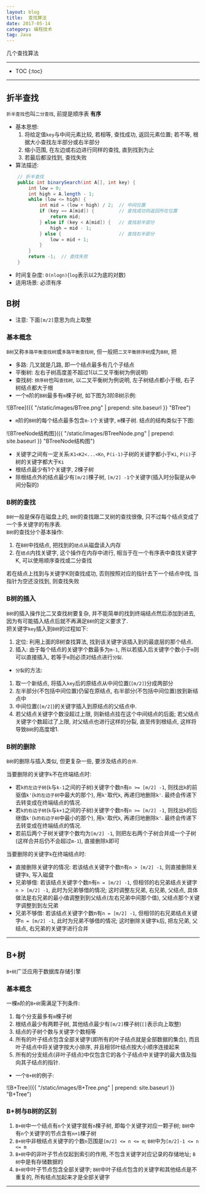 ```yaml
---
layout: blog
title:  查找算法
date: 2017-05-14
category: 编程技术
tag: Java
---
```

几个查找算法



*****

* TOC
{:toc}

*****

## 折半查找
`折半查找`也叫`二分查找`, 前提是顺序表 **有序**

* 基本思想:
  1. 将给定值`key`与中间元素比较, 若相等, 查找成功, 返回元素位置; 若不等, 根据大小查找左半部分或右半部分
  2. 缩小范围, 在左边或右边进行同样的查找, 直到找到为止
  3. 若最后都没找到, 查找失败
* 算法描述:

~~~java
    // 折半查找
    public int binarySearch(int A[], int key) {
        int low = 0;
        int high = A.length - 1;
        while (low <= high) {
            int mid = (low + high) / 2;  // 中间位置
            if (key == A[mid]) {         // 查找成功则返回所在位置
                return mid;
            } else if (key < A[mid]) {   // 查找前半部分
                high = mid - 1;
            } else {                     // 查找右半部分
                low = mid + 1;
            }
        }
        return -1;  // 查找失败
    }
~~~

* 时间复杂度: `O(nlogn)`(`log`表示以2为底的对数)
* 适用场景: 必须有序

## B树

* 注意: 下面`[m/2]`意思为向上取整

### 基本概念
`B树`又称`多路平衡查找树`或`多路平衡查找树`, 但一般把`二叉平衡排序树`成为`B树`, 把

* 多路: 几叉就是几路, 即一个结点最多有几个子结点
* 平衡树: 左右子树高度差不超过1(以二叉平衡树为例说明)
* 查找树: `排序树`也叫`查找树`, 以二叉平衡树为例说明, 左子树结点都小于根, 右子树结点都大于根
* 一个`m`阶的`B树`最多有`m`棵子树, 如下图为3阶B树示例:

![BTree]({{ "/static/images/BTree.png"  | prepend: site.baseurl }} "BTree")

* `m`阶的`B树`的每个结点最多包含`m-1`个关键字, `m`棵子树. 结点的结构类似于下图:

![BTreeNode结构图]({{ "/static/images/BTreeNode.png"  | prepend: site.baseurl }} "BTreeNode结构图")

* 关键字之间有一定关系:`K1<K2<...<Kn`, `P(i-1)`子树的关键字都小于`Ki`, `P(i)`子树的关键字都大于`Ki`
* 根结点最少有1个关键字, 2棵子树
* 除根结点外的结点最少有`[m/2]`棵子树, `[m/2] -1`个关键字(插入时分裂是从中间分裂的)

### B树的查找
`B树`一般是保存在磁盘上的, `B树`的查找跟二叉树的查找很像, 只不过每个结点变成了一个多关键字的有序表.  
`B树`的查找分个基本操作:

1. 在`B树`中找结点, 把找到的`结点`从磁盘读入内存
2. 在`结点`内找关键字, 这个操作在内存中进行, 相当于在一个有序表中查找关键字K, 可以使用顺序查找或二分查找

若在结点上找到与关键字K则查找成功, 否则按照对应的指针去下一个结点中找, 当指针为空还没找到, 则查找失败

### B树的插入
`B树`的插入操作比二叉查找树要复杂, 并不能简单的找到终端结点然后添加到进去, 因为有可能插入结点后就不再满足`B树`的定义要求了.   
把关键字`key`插入到`B树`的过程如下:

1. 定位: 利用上面的B树查找算法, 找到该关键字该插入到的最底层的那个结点.
2. 插入: 由于每个结点的关键字个数最多为`m-1`, 所以若插入后关键字个数小于`m`则可以直接插入, 若等于`m`则必须对结点进行`分裂`.

* `分裂`的方法:
1. 取一个新结点, 将插入`key`后的原结点从中间位置(`[m/2]`)分成两部分
2. 左半部分(不包括中间位置)仍留在原结点, 右半部分(不包括中间位置)放到新结点中
3. 中间位置(`[m/2]`)的关键字插入到原结点的父结点中.
4. 若父结点关键字个数没超过上限, 则新结点挂在这个中间结点的后面; 若父结点关键字个数超过了上限, 对父结点也进行这样的分裂, 直至传到根结点, 这样将导致`B树`的高度增1.

### B树的删除
`B树`的删除与插入类似, 但更复杂一些, 要涉及结点的`合并`.

当要删除的关键字`k`不在终端结点时:

* 若`k的左边子树`(`k`与`k-1`之间的子树)关键字个数n有`n >= [m/2] -1`, 则找出`k`的前驱值`k'`(`k的左边子树`中最大的那个), 用`k'`取代`k`, 再递归地删除`k'`. 最终会传递下去转变成在终端结点的情况.
* 若`k的右边子树`(`k`与`k+1`之间的子树)关键字个数n有`n >= [m/2] -1`, 则找出`k`的后继值`k'`(`k的右边子树`中最小的那个), 用`k'`取代`k`, 再递归地删除`k'`. 最终会传递下去转变成在终端结点的情况.
* 若前后两个子树关键字个数均为`[m/2] -1`, 则把左右两个子树合并成一个子树(这样合并后仍不会超过`m-1`), 直接删除`k`即可

当要删除的关键字`k`在终端结点时:

* 直接删除关键字的情况: 若该结点关键字个数n有`n > [m/2] -1`, 则直接删除关键字`k`, 写入磁盘
* 兄弟够借: 若该结点关键字个数n有`n = [m/2] -1`, 但相邻的右兄弟结点关键字`n > [m/2] -1`, 此时为兄弟够借的情况; 这时调整左兄弟, 右兄弟, 父结点, 具体做法是右兄弟的最小值调整到到父结点(左右兄弟中间那个值), 父结点那个关键字调整到到左兄弟
* 兄弟不够借: 若该结点关键字个数n有`n = [m/2] -1`, 但相邻的右兄弟结点关键字`n = [m/2] -1`, 此时为兄弟不够借的情况; 这时删除关键字`k`后, 把左兄弟, 父结点, 右兄弟的关键字进行合并


******

## B+树
`B+树`广泛应用于数据库存储引擎

### 基本概念
一棵`m`阶的`B+树`需满足下列条件:

1. 每个分支最多有`m`棵子树
2. 根结点最少有两颗子树, 其他结点最少有`[m/2]`棵子树(`[]`表示向上取整)
3. 结点的子树个数与关键字个数相等
4. 所有的叶子结点包含全部关键字(即所有的叶子结点就是全部数据的集合), 而且叶子结点中将关键字按大小排序, 并且相邻叶结点按大小顺序连接起来
5. 所有的分支结点(非叶子结点)中仅包含它的各个子结点中关键字的最大值及指向其子结点的指针.

* 一个`B+树`的例子:

![B+Tree]({{ "/static/images/B+Tree.png"  | prepend: site.baseurl }} "B+Tree")


### B+树与B树的区别

1. `B+树`中一个结点有`n`个关键字就有`n`棵子树, 即每个关键字对应一颗子树; `B树`中有`n`个关键字的节点含有`n+1`棵子树
2. `B+树`中非根结点关键字的个数`n`范围是`[m/2] <= n <= m`; `B树`中为`[m/2]-1 <= n <= m`
3. `B+树`中的非叶子节点仅起到索引的作用, 不包含关键字对应记录的存储地址; `B树`中是有存储数据的
4. `B+树`中叶子节点包含全部关键字; `B树`中叶子结点包含的关键字和其他结点是不重复的, 所有结点加起来才是全部关键字


******
